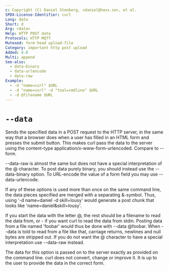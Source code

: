 ```yaml
---
c: Copyright (C) Daniel Stenberg, <daniel@haxx.se>, et al.
SPDX-License-Identifier: curl
Long: data
Short: d
Arg: <data>
Help: HTTP POST data
Protocols: HTTP MQTT
Mutexed: form head upload-file
Category: important http post upload
Added: 4.0
Multi: append
See-also:
  - data-binary
  - data-urlencode
  - data-raw
Example:
  - -d "name=curl" $URL
  - -d "name=curl" -d "tool=cmdline" $URL
  - -d @filename $URL
---
```


# `--data`

Sends the specified data in a POST request to the HTTP server, in the same way
that a browser does when a user has filled in an HTML form and presses the
submit button. This makes curl pass the data to the server using the
content-type application/x-www-form-urlencoded. Compare to --form.

--data-raw is almost the same but does not have a special interpretation of
the @ character. To post data purely binary, you should instead use the
--data-binary option. To URL-encode the value of a form field you may use
--data-urlencode.

If any of these options is used more than once on the same command line, the
data pieces specified are merged with a separating &-symbol. Thus, using
'-d name=daniel -d skill=lousy' would generate a post chunk that looks like
'name=daniel&skill=lousy'.

If you start the data with the letter @, the rest should be a filename to read
the data from, or - if you want curl to read the data from stdin. Posting data
from a file named 'foobar' would thus be done with --data @foobar. When --data
is told to read from a file like that, carriage returns, newlines and null
bytes are stripped out. If you do not want the @ character to have a special
interpretation use --data-raw instead.

The data for this option is passed on to the server exactly as provided on the
command line. curl does not convert, change or improve it. It is up to the
user to provide the data in the correct form.
